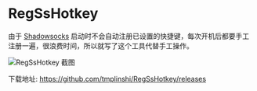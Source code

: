 # RegSsHotkey
由于 [Shadowsocks](https://github.com/shadowsocks/shadowsocks-windows) 启动时不会自动注册已设置的快捷键，每次开机后都要手工注册一遍，很浪费时间，所以就写了这个工具代替手工操作。

![RegSsHotkey 截图](https://github.com/tmplinshi/RegSsHotkey/raw/master/RegSsHotkey.png)

下载地址: https://github.com/tmplinshi/RegSsHotkey/releases
